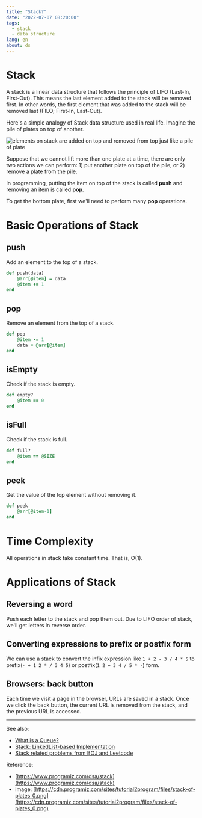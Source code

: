 ```yaml
---
title: "Stack?"
date: "2022-07-07 08:20:00"
tags: 
  - stack
  - data structure
lang: en
about: ds
---
```


# Stack
A stack is a linear data structure that follows the principle of LIFO (Last-In, First-Out). This means the last element added to the stack will be removed first. In other words, the first element that was added to the stack will be removed last (FILO; First-In, Last-Out).

Here's a simple analogy of Stack data structure used in real life. Imagine the pile of plates on top of another.

![elements on stack are added on top and removed from top just like a pile of plate](https://cdn.programiz.com/sites/tutorial2program/files/stack-of-plates_0.png)

Suppose that we cannot lift more than one plate at a time, there are only two actions we can perform: 1) put another plate on top of the pile, or 2) remove a plate from the pile.

In programming, putting the item on top of the stack is called **push** and removing an item is called **pop**.

To get the bottom plate, first we'll need to perform many **pop** operations.

# Basic Operations of Stack
## push
Add an element to the top of a stack.

```rb
def push(data)
    @arr[@item] = data
    @item += 1
end
```

## pop
Remove an element from the top of a stack.
```rb
def pop
    @item -= 1
    data = @arr[@item]
end
```

## isEmpty
Check if the stack is empty.

```rb
def empty?
    @item == 0
end
```

## isFull
Check if the stack is full.

```rb
def full?
    @item == @SIZE
end
```

## peek
Get the value of the top element without removing it.

```rb
def peek
    @arr[@item-1]
end
```

# Time Complexity
All operations in stack take constant time. That is, O(1).

# Applications of Stack

## Reversing a word
Push each letter to the stack and pop them out. Due to LIFO order of stack, we'll get letters in reverse order.

## Converting expressions to prefix or postfix form
We can use a stack to convert the infix expression like `1 + 2 - 3 / 4 * 5` to prefix(`- + 1 2 * / 3 4 5`) or postfix(`1 2 + 3 4 / 5 * -`) form.

## Browsers: back button
Each time we visit a page in the browser, URLs are saved in a stack. Once we click the back button, the current URL is removed from the stack, and the previous URL is accessed.

---

See also:
- [What is a Queue?](./what-is-a-queue)
- [Stack: LinkedList-based Implementation](./stack-implementation-linkedlist)
- [Stack related problems from BOJ and Leetcode](https://github.com/gonexvii/DataStructures-and-Algorithms/tree/main/03-stack)

Reference:
- [https://www.programiz.com/dsa/stack](https://www.programiz.com/dsa/stack)
- image: [https://cdn.programiz.com/sites/tutorial2program/files/stack-of-plates_0.png](https://cdn.programiz.com/sites/tutorial2program/files/stack-of-plates_0.png)